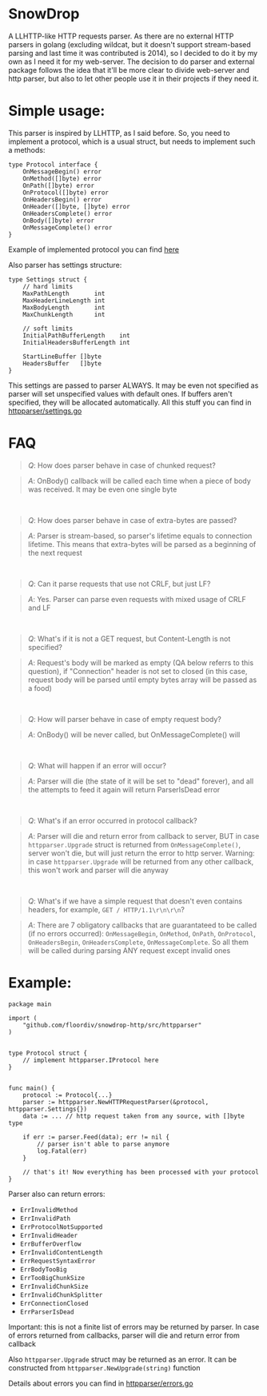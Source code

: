 # SnowDrop
A LLHTTP-like HTTP requests parser. As there are no external HTTP parsers in golang (excluding wildcat, but it doesn't support stream-based parsing and last time it was contributed is 2014), so I decided to do it by my own as I need it for my web-server. The decision to do parser and external package follows the idea that it'll be more clear to divide web-server and http parser, but also to let other people use it in their projects if they need it. 

# Simple usage:
This parser is inspired by LLHTTP, as I said before. So, you need to implement a protocol, which is a usual struct, but needs to implement such a methods:

```golang
type Protocol interface {
	OnMessageBegin() error
	OnMethod([]byte) error
	OnPath([]byte) error
	OnProtocol([]byte) error
	OnHeadersBegin() error
	OnHeader([]byte, []byte) error
	OnHeadersComplete() error
	OnBody([]byte) error
	OnMessageComplete() error
}
```

Example of implemented protocol you can find [here](https://github.com/floordiv/snowdrop-http/blob/master/tests/parser_test.go#L12)

Also parser has settings structure:

```golang
type Settings struct {
	// hard limits
	MaxPathLength       int
	MaxHeaderLineLength int
	MaxBodyLength       int
	MaxChunkLength      int

	// soft limits
	InitialPathBufferLength    int
	InitialHeadersBufferLength int

	StartLineBuffer []byte
	HeadersBuffer   []byte
}
```

This settings are passed to parser ALWAYS. It may be even not specified as parser will set unspecified values with default ones. If buffers aren't specified, they will be allocated automatically. All this stuff you can find in [httpparser/settings.go](https://github.com/fakefloordiv/snowdrop-http/blob/master/httpparser/settings.go)

# FAQ
> *Q*: How does parser behave in case of chunked request?

> *A*: OnBody() callback will be called each time when a piece of body was received. It may be even one single byte

<br>

> *Q*: How does parser behave in case of extra-bytes are passed?

> *A*: Parser is stream-based, so parser's lifetime equals to connection lifetime. This means that extra-bytes will be parsed as a beginning of the next request

<br>

> *Q*: Can it parse requests that use not CRLF, but just LF?

> *A*: Yes. Parser can parse even requests with mixed usage of CRLF and LF

<br>

> *Q*: What's if it is not a GET request, but Content-Length is not specified?

> *A*: Request's body will be marked as empty (QA below referrs to this question), if "Connection" header is not set to closed (in this case, request body will be parsed until empty bytes array will be passed as a food)

<br>

> *Q*: How will parser behave in case of empty request body?

> *A*: OnBody() will be never called, but OnMessageComplete() will

<br>

> *Q*: What will happen if an error will occur?

> *A*: Parser will die (the state of it will be set to "dead" forever), and all the attempts to feed it again will return ParserIsDead error

<br>

> *Q*: What's if an error occurred in protocol callback? 

> *A*: Parser will die and return error from callback to server, BUT in case `httpparser.Upgrade` struct is returned from `OnMessageComplete()`, server won't die, but will just return the error to http server. Warning: in case `httpparser.Upgrade` will be returned from any other callback, this won't work and parser will die anyway

<br>

> *Q*: What's if we have a simple request that doesn't even contains headers, for example, `GET / HTTP/1.1\r\n\r\n`?

> *A*: There are 7 obligatory callbacks that are guarantateed to be called (if no errors occurred): `OnMessageBegin`, `OnMethod`, `OnPath`, `OnProtocol`, `OnHeadersBegin`, `OnHeadersComplete`, `OnMessageComplete`. So all them will be called during parsing ANY request except invalid ones

# Example:

```golang
package main

import (
	"github.com/floordiv/snowdrop-http/src/httpparser"
)


type Protocol struct {
	// implement httpparser.IProtocol here
}


func main() {
	protocol := Protocol{...}
	parser := httpparser.NewHTTPRequestParser(&protocol, httpparser.Settings{})
	data := ... // http request taken from any source, with []byte type
	
	if err := parser.Feed(data); err != nil {
		// parser isn't able to parse anymore
		log.Fatal(err)
	}
	
	// that's it! Now everything has been processed with your protocol
}
```

Parser also can return errors:
- `ErrInvalidMethod`      
- `ErrInvalidPath`
- `ErrProtocolNotSupported`
- `ErrInvalidHeader`
- `ErrBufferOverflow`
- `ErrInvalidContentLength`
- `ErrRequestSyntaxError`
- `ErrBodyTooBig`
- `ErrTooBigChunkSize`
- `ErrInvalidChunkSize`
- `ErrInvalidChunkSplitter`
- `ErrConnectionClosed`
- `ErrParserIsDead`

Important: this is not a finite list of errors may be returned by parser. In case of errors returned from callbacks, parser will die and return error from callback

Also `httpparser.Upgrade` struct may be returned as an error. It can be constructed from `httpparser.NewUpgrade(string)` function

Details about errors you can find in [httpparser/errors.go](https://github.com/fakefloordiv/snowdrop-http/blob/master/httpparser/errors.go)
